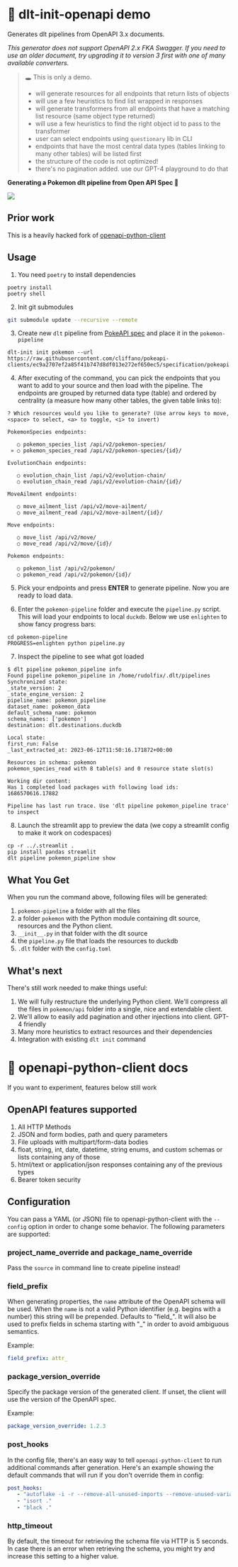 # 🚧 dlt-init-openapi demo

Generates dlt pipelines from OpenAPI 3.x documents.

_This generator does not support OpenAPI 2.x FKA Swagger. If you need to use an older document, try upgrading it to
version 3 first with one of many available converters._


> 🕳️ This is only a demo.
> - will generate resources for all endpoints that return lists of objects
> - will use a few heuristics to find list wrapped in responses
> - will generate transformers from all endpoints that have a matching list resource (same object type returned)
> - will use a few heuristics to find the right object id to pass to the transformer
> - user can select endpoints using `questionary` lib in CLI
> - endpoints that have the most central data types (tables linking to many other tables) will be listed first
> - the structure of the code is not optimized!
> - there's no pagination added. use our GPT-4 playground to do that

**Generating a Pokemon dlt pipeline from Open API Spec 🚀**

<a href="https://www.loom.com/share/2806b873ba1c4e0ea382eb3b4fbaf808">
    <img style="max-width:450px;" src="https://cdn.loom.com/sessions/thumbnails/2806b873ba1c4e0ea382eb3b4fbaf808-with-play.gif">
  </a>
  

## Prior work
This is a heavily hacked fork of [openapi-python-client](https://github.com/openapi-generators/openapi-python-client)

## Usage
1. You need `poetry` to install dependencies
```
poetry install
poetry shell
```

2. Init git submodules
```sh
git submodule update --recursive --remote
```

3. Create new `dlt` pipeline from [PokeAPI spec](https://raw.githubusercontent.com/cliffano/pokeapi-clients/main/specification/pokeapi.yml) and place it in the `pokemon-pipeline` 
```
dlt-init init pokemon --url https://raw.githubusercontent.com/cliffano/pokeapi-clients/ec9a2707ef2a85f41b747d8df013e272ef650ec5/specification/pokeapi.yml
```

4. After executing of the command, you can pick the endpoints that you want to add to your source and then load with the pipeline. The endpoints are grouped by returned data type (table) and ordered by centrality (a measure how many other tables, the given table links to):
```
? Which resources would you like to generate? (Use arrow keys to move, <space> to select, <a> to toggle, <i> to invert)
 
PokemonSpecies endpoints:

   ○ pokemon_species_list /api/v2/pokemon-species/
 » ○ pokemon_species_read /api/v2/pokemon-species/{id}/
 
EvolutionChain endpoints:

   ○ evolution_chain_list /api/v2/evolution-chain/
   ○ evolution_chain_read /api/v2/evolution-chain/{id}/
 
MoveAilment endpoints:

   ○ move_ailment_list /api/v2/move-ailment/
   ○ move_ailment_read /api/v2/move-ailment/{id}/
 
Move endpoints:

   ○ move_list /api/v2/move/
   ○ move_read /api/v2/move/{id}/
 
Pokemon endpoints:

   ○ pokemon_list /api/v2/pokemon/
   ○ pokemon_read /api/v2/pokemon/{id}/
```

5. Pick your endpoints and press **ENTER** to generate pipeline. Now you are ready to load data.

6. Enter the `pokemon-pipeline` folder and execute the `pipeline.py` script. This will load your endpoints to local `duckdb`. Below we use `enlighten` to show fancy progress bars:
```
cd pokemon-pipeline
PROGRESS=enlighten python pipeline.py
```

7. Inspect the pipeline to see what got loaded
```
$ dlt pipeline pokemon_pipeline info
Found pipeline pokemon_pipeline in /home/rudolfix/.dlt/pipelines
Synchronized state:
_state_version: 2
_state_engine_version: 2
pipeline_name: pokemon_pipeline
dataset_name: pokemon_data
default_schema_name: pokemon
schema_names: ['pokemon']
destination: dlt.destinations.duckdb

Local state:
first_run: False
_last_extracted_at: 2023-06-12T11:50:16.171872+00:00

Resources in schema: pokemon
pokemon_species_read with 8 table(s) and 0 resource state slot(s)

Working dir content:
Has 1 completed load packages with following load ids:
1686570616.17882

Pipeline has last run trace. Use 'dlt pipeline pokemon_pipeline trace' to inspect
```
8. Launch the streamlit app to preview the data (we copy a streamlit config to make it work on codespaces)
```
cp -r ../.streamlit .
pip install pandas streamlit
dlt pipeline pokemon_pipeline show
```

## What You Get
When you run the command above, following files will be generated:
1. `pokemon-pipeline` a folder with all the files
2. a folder `pokemon` with the Python module containing dlt source, resources and the Python client. 
3. `__init__.py` in that folder with the dlt source
4. the `pipeline.py` file that loads the resources to duckdb
5. `.dlt` folder with the `config.toml`

## What's next
There's still work needed to make things useful:
1. We will fully restructure the underlying Python client. We'll compress all the files in `pokemon/api` folder into a single, nice and extendable client.
2. We'll allow to easily add pagination and other injections into client. GPT-4 friendly
3. Many more heuristics to extract resources and their dependencies
4. Integration with existing `dlt init` command 


# 🚀 openapi-python-client docs
If you want to experiment, features below still work

## OpenAPI features supported

1. All HTTP Methods
1. JSON and form bodies, path and query parameters
1. File uploads with multipart/form-data bodies
1. float, string, int, date, datetime, string enums, and custom schemas or lists containing any of those
1. html/text or application/json responses containing any of the previous types
1. Bearer token security

## Configuration

You can pass a YAML (or JSON) file to openapi-python-client with the `--config` option in order to change some behavior.
The following parameters are supported:


### project_name_override and package_name_override

Pass the `source` in command line to create pipeline instead!

### field_prefix

When generating properties, the `name` attribute of the OpenAPI schema will be used. When the `name` is not a valid Python identifier (e.g. begins with a number) this string will be prepended. Defaults to "field\_". It will also be used to prefix fields in schema starting with "_" in order to avoid ambiguous semantics.

Example:

```yaml
field_prefix: attr_
```

### package_version_override

Specify the package version of the generated client. If unset, the client will use the version of the OpenAPI spec.

Example:

```yaml
package_version_override: 1.2.3
```

### post_hooks

In the config file, there's an easy way to tell `openapi-python-client` to run additional commands after generation. Here's an example showing the default commands that will run if you don't override them in config:

```yaml
post_hooks:
   - "autoflake -i -r --remove-all-unused-imports --remove-unused-variables --ignore-init-module-imports ."
   - "isort ."
   - "black ."
```

### http_timeout

By default, the timeout for retrieving the schema file via HTTP is 5 seconds. In case there is an error when retrieving the schema, you might try and increase this setting to a higher value.

[changelog.md]: CHANGELOG.md
[poetry]: https://python-poetry.org/
